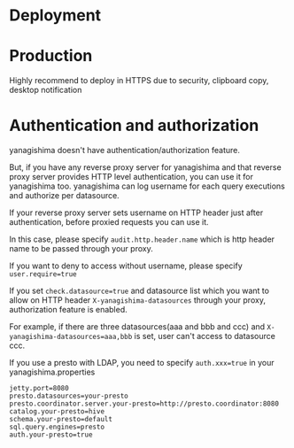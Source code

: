 # Deployment

# Production
Highly recommend to deploy in HTTPS due to security, clipboard copy, desktop notification

# Authentication and authorization
yanagishima doesn't have authentication/authorization feature.

But, if you have any reverse proxy server for yanagishima and that reverse proxy server provides HTTP level authentication, you can use it for yanagishima too.
yanagishima can log username for each query executions and authorize per datasource.

If your reverse proxy server sets username on HTTP header just after authentication, before proxied requests you can use it.

In this case, please specify ```audit.http.header.name``` which is http header name to be passed through your proxy.

If you want to deny to access without username, please specify ```user.require=true```

If you set ```check.datasource=true``` and datasource list which you want to allow on HTTP header ```X-yanagishima-datasources``` through your proxy, authorization feature is enabled.

For example, if there are three datasources(aaa and bbb and ccc) and ```X-yanagishima-datasources=aaa,bbb``` is set, user can't access to datasource ccc.

If you use a presto with LDAP, you need to specify ```auth.xxx=true``` in your yanagishima.properties
```
jetty.port=8080
presto.datasources=your-presto
presto.coordinator.server.your-presto=http://presto.coordinator:8080
catalog.your-presto=hive
schema.your-presto=default
sql.query.engines=presto
auth.your-presto=true
```

